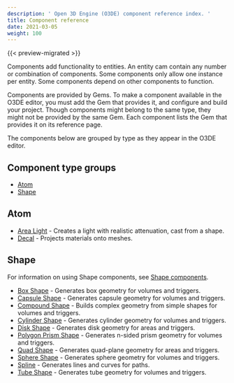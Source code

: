 ```yaml
---
description: ' Open 3D Engine (O3DE) component reference index. '
title: Component reference
date: 2021-03-05
weight: 100
---
```


{{< preview-migrated >}}

Components add functionality to entities. An entity cam contain any number or combination of components. Some components only allow one instance per entity. Some components depend on other components to function.

Components are provided by Gems. To make a component available in the O3DE editor, you must add the Gem that provides it, and configure and build your project. Though components might belong to the same type, they might not be provided by the same Gem. Each component lists the Gem that provides it on its reference page.

The components below are grouped by type as they appear in the O3DE editor.

## Component type groups ##

* [Atom](#atom)
* [Shape](#shape)

## Atom ##

* [Area Light](/docs/user-guide/features/components/reference/atom/area-light.md) - Creates a light with realistic attenuation, cast from a shape.
* [Decal](/docs/user-guide/features/components/reference/atom/decal.md) - Projects materials onto meshes.

## Shape ##

For information on using Shape components, see [Shape components](/docs/user-guide/features/components/reference/shape/_index.md).

* [Box Shape](/docs/user-guide/features/components/reference/shape/box-shape.md) - Generates box geometry for volumes and triggers.
* [Capsule Shape](/docs/user-guide/features/components/reference/shape/capsule-shape.md) - Generates capsule geometry for volumes and triggers.
* [Compound Shape](/docs/user-guide/features/components/reference/shape/compound-shape.md) - Builds complex geometry from simple shapes for volumes and triggers.
* [Cylinder Shape](/docs/user-guide/features/components/reference/shape/cylinder-shape.md) - Generates cylinder geometry for volumes and triggers.
* [Disk Shape](/docs/user-guide/features/components/reference/shape/disk-shape.md) - Generates disk geometry for areas and triggers.
* [Polygon Prism Shape](/docs/user-guide/features/components/reference/shape/polygon-prism-shape.md) - Generates n-sided prism geometry for volumes and triggers.
* [Quad Shape](/docs/user-guide/features/components/reference/shape/quad-shape.md) - Generates quad-plane geometry for areas and triggers.
* [Sphere Shape](/docs/user-guide/features/components/reference/shape/sphere-shape.md) - Generates sphere geometry for volumes and triggers.
* [Spline](/docs/user-guide/features/components/reference/shape/spline.md) - Generates lines and curves for paths.
* [Tube Shape](/docs/user-guide/features/components/reference/shape/tube-shape.md) - Generates tube geometry for volumes and triggers.
